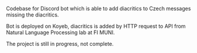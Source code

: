 Codebase for Discord bot which is able to add diacritics to Czech messages missing the diacritics.

Bot is deployed on Koyeb, diacritics is added by HTTP request to API from Natural Language Processing lab at FI MUNI.

The project is still in progress, not complete.

